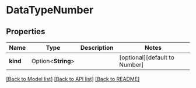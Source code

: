 # DataTypeNumber

## Properties

Name | Type | Description | Notes
------------ | ------------- | ------------- | -------------
**kind** | Option<**String**> |  | [optional][default to Number]

[[Back to Model list]](../README.md#documentation-for-models) [[Back to API list]](../README.md#documentation-for-api-endpoints) [[Back to README]](../README.md)


